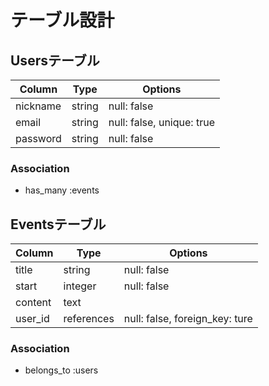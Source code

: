 # テーブル設計

## Usersテーブル
| Column             | Type       | Options                        |
|--------------------|------------|--------------------------------|
| nickname           | string     | null: false                    |
| email              | string     | null: false, unique: true      |
| password           | string     | null: false                    |

### Association
- has_many :events


## Eventsテーブル
| Column             | Type       | Options                        |
|--------------------|------------|--------------------------------|
| title              | string     | null: false                    |
| start              | integer    | null: false                    |
| content            | text       |                                |
| user_id            | references | null: false, foreign_key: ture |

### Association
- belongs_to :users

